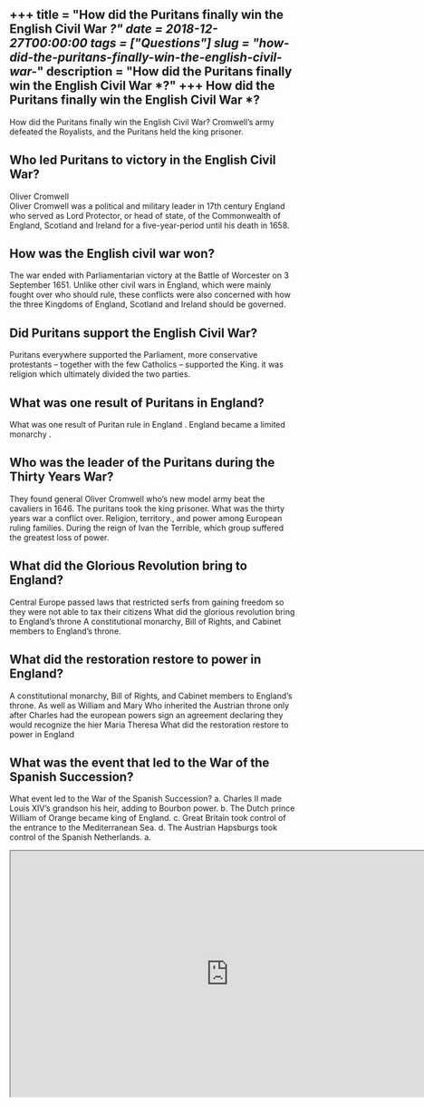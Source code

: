 +++
title = "How did the Puritans finally win the English Civil War *?"
date = 2018-12-27T00:00:00
tags = ["Questions"]
slug = "how-did-the-puritans-finally-win-the-english-civil-war-*"
description = "How did the Puritans finally win the English Civil War *?"
+++
How did the Puritans finally win the English Civil War \*?
----------------------------------------------------------

How did the Puritans finally win the English Civil War? Cromwell’s army defeated the Royalists, and the Puritans held the king prisoner.

Who led Puritans to victory in the English Civil War?
-----------------------------------------------------

Oliver Cromwell  
Oliver Cromwell was a political and military leader in 17th century England who served as Lord Protector, or head of state, of the Commonwealth of England, Scotland and Ireland for a five-year-period until his death in 1658.

How was the English civil war won?
----------------------------------

The war ended with Parliamentarian victory at the Battle of Worcester on 3 September 1651. Unlike other civil wars in England, which were mainly fought over who should rule, these conflicts were also concerned with how the three Kingdoms of England, Scotland and Ireland should be governed.

Did Puritans support the English Civil War?
-------------------------------------------

Puritans everywhere supported the Parliament, more conservative protestants – together with the few Catholics – supported the King. it was religion which ultimately divided the two parties.

What was one result of Puritans in England?
-------------------------------------------

What was one result of Puritan rule in England . England became a limited monarchy .

Who was the leader of the Puritans during the Thirty Years War?
---------------------------------------------------------------

They found general Oliver Cromwell who’s new model army beat the cavaliers in 1646. The puritans took the king prisoner. What was the thirty years war a conflict over. Religion, territory., and power among European ruling families. During the reign of Ivan the Terrible, which group suffered the greatest loss of power.

What did the Glorious Revolution bring to England?
--------------------------------------------------

Central Europe passed laws that restricted serfs from gaining freedom so they were not able to tax their citizens What did the glorious revolution bring to England’s throne A constitutional monarchy, Bill of Rights, and Cabinet members to England’s throne.

What did the restoration restore to power in England?
-----------------------------------------------------

A constitutional monarchy, Bill of Rights, and Cabinet members to England’s throne. As well as William and Mary Who inherited the Austrian throne only after Charles had the european powers sign an agreement declaring they would recognize the hier Maria Theresa What did the restoration restore to power in England

What was the event that led to the War of the Spanish Succession?
-----------------------------------------------------------------

What event led to the War of the Spanish Succession? a. Charles II made Louis XIV’s grandson his heir, adding to Bourbon power. b. The Dutch prince William of Orange became king of England. c. Great Britain took control of the entrance to the Mediterranean Sea. d. The Austrian Hapsburgs took control of the Spanish Netherlands. a.

<iframe allow="accelerometer; autoplay; clipboard-write; encrypted-media; gyroscope; picture-in-picture" allowfullscreen="" class="__youtube_prefs__  epyt-is-override  no-lazyload" data-no-lazy="1" data-origheight="433" data-origwidth="770" data-skipgform_ajax_framebjll="" height="433" id="_ytid_18404" loading="lazy" src="https://www.youtube.com/embed/G0Ycp3SiOLw?enablejsapi=1&autoplay=0&cc_load_policy=0&cc_lang_pref=&iv_load_policy=1&loop=0&modestbranding=0&rel=1&fs=1&playsinline=0&autohide=2&theme=dark&color=red&controls=1&" title="YouTube player" width="770"></iframe>